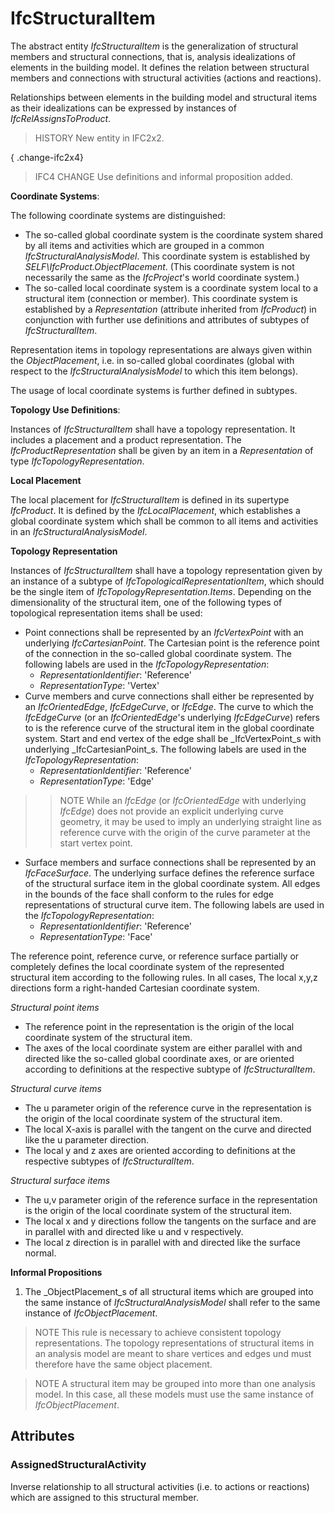 # IfcStructuralItem

The abstract entity _IfcStructuralItem_ is the generalization of structural members and structural connections, that is, analysis idealizations of elements in the building model. It defines the relation between structural members and connections with structural activities (actions and reactions).
<!-- end of short definition -->

Relationships between elements in the building model and structural items as their idealizations can be expressed by instances of _IfcRelAssignsToProduct_.

> HISTORY New entity in IFC2x2.

{ .change-ifc2x4}
> IFC4 CHANGE Use definitions and informal proposition added.

****Coordinate Systems****:

The following coordinate systems are distinguished:

* The so-called global coordinate system is the coordinate system shared by all items and activities which are grouped in a common _IfcStructuralAnalysisModel_. This coordinate system is established by _SELF\IfcProduct.ObjectPlacement_. (This coordinate system is not necessarily the same as the _IfcProject_'s world coordinate system.)
* The so-called local coordinate system is a coordinate system local to a structural item (connection or member). This coordinate system is established by a _Representation_ (attribute inherited from _IfcProduct_) in conjunction with further use definitions and attributes of subtypes of _IfcStructuralItem_.

Representation items in topology representations are always given within the _ObjectPlacement_, i.e. in so-called global coordinates (global with respect to the _IfcStructuralAnalysisModel_ to which this item belongs).

The usage of local coordinate systems is further defined in subtypes.

****Topology Use Definitions****:

Instances of _IfcStructuralItem_ shall have a topology representation. It includes a placement and a product representation. The _IfcProductRepresentation_ shall be given by an item in a _Representation_ of type _IfcTopologyRepresentation_.

**Local Placement**

The local placement for _IfcStructuralItem_ is defined in its supertype _IfcProduct_. It is defined by the _IfcLocalPlacement_, which establishes a global coordinate system which shall be common to all items and activities in an _IfcStructuralAnalysisModel_.

**Topology Representation**

Instances of _IfcStructuralItem_ shall have a topology representation given by an instance of a subtype of _IfcTopologicalRepresentationItem_, which should be the single item of _IfcTopologyRepresentation.Items_. Depending on the dimensionality of the structural item, one of the following types of topological representation items shall be used:

* Point connections shall be represented by an _IfcVertexPoint_ with an underlying _IfcCartesianPoint_. The Cartesian point is the reference point of the connection in the so-called global coordinate system. The following labels are used in the _IfcTopologyRepresentation_:
  * _RepresentationIdentifier_: 'Reference'
  * _RepresentationType_: 'Vertex'
* Curve members and curve connections shall either be represented by an _IfcOrientedEdge_, _IfcEdgeCurve_, or _IfcEdge_. The curve to which the _IfcEdgeCurve_ (or an _IfcOrientedEdge_'s underlying _IfcEdgeCurve_) refers to is the reference curve of the structural item in the global coordinate system. Start and end vertex of the edge shall be _IfcVertexPoint_s with underlying _IfcCartesianPoint_s. The following labels are used in the _IfcTopologyRepresentation_:
  * _RepresentationIdentifier_: 'Reference'
  * _RepresentationType_: 'Edge'
>> NOTE While an _IfcEdge_ (or _IfcOrientedEdge_ with underlying _IfcEdge_) does not provide an explicit underlying curve geometry, it may be used to imply an underlying straight line as reference curve with the origin of the curve parameter at the start vertex point.
* Surface members and surface connections shall be represented by an _IfcFaceSurface_. The underlying surface defines the reference surface of the structural surface item in the global coordinate system. All edges in the bounds of the face shall conform to the rules for edge representations of structural curve item. The following labels are used in the _IfcTopologyRepresentation_:
  * _RepresentationIdentifier_: 'Reference'
  * _RepresentationType_: 'Face'

The reference point, reference curve, or reference surface partially or completely defines the local coordinate system of the represented structural item according to the following rules. In all cases, The local x,y,z directions form a right-handed Cartesian coordinate system.

_Structural point items_

* The reference point in the representation is the origin of the local coordinate system of the structural item.
* The axes of the local coordinate system are either parallel with and directed like the so-called global coordinate axes, or are oriented according to definitions at the respective subtype of _IfcStructuralItem_.

_Structural curve items_

* The u parameter origin of the reference curve in the representation is the origin of the local coordinate system of the structural item.
* The local X-axis is parallel with the tangent on the curve and directed like the u parameter direction.
* The local y and z axes are oriented according to definitions at the respective subtypes of _IfcStructuralItem_.

_Structural surface items_

* The u,v parameter origin of the reference surface in the representation is the origin of the local coordinate system of the structural item.
* The local x and y directions follow the tangents on the surface and are in parallel with and directed like u and v respectively.
* The local z direction is in parallel with and directed like the surface normal.

**Informal Propositions**

1. The _ObjectPlacement_s of all structural items which are grouped into the same instance of _IfcStructuralAnalysisModel_ shall refer to the same instance of _IfcObjectPlacement_.

> NOTE This rule is necessary to achieve consistent topology representations. The topology representations of structural items in an analysis model are meant to share vertices and edges und must therefore have the same object placement.

> NOTE A structural item may be grouped into more than one analysis model. In this case, all these models must use the same instance of _IfcObjectPlacement_.

## Attributes

### AssignedStructuralActivity
Inverse relationship to all structural activities (i.e. to actions or reactions) which are assigned to this structural member.
